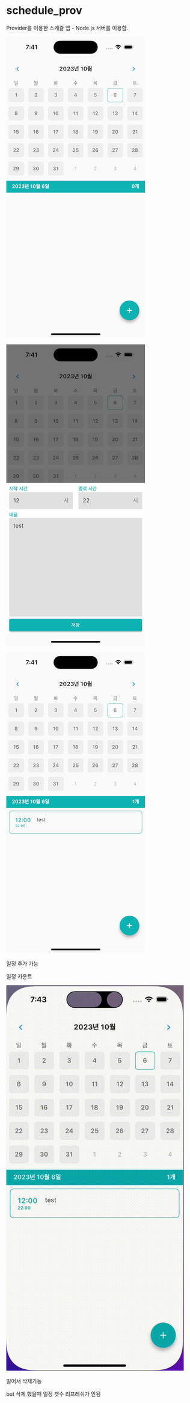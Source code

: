 # schedule_prov

Provider를 이용한 스케쥴 앱 - Node.js 서버를 이용함.

![1696502870687.png](./1696502870687.png)

![1696502887466.png](./1696502887466.png)

![1696502896421.png](./1696502896421.png)

일정 추가 가능

일정 카운트

![1696502979527.gif](./1696502979527.gif)

밀어서 삭제기능

but 삭제 했을때 일정 갯수 리프레쉬가 안됨
